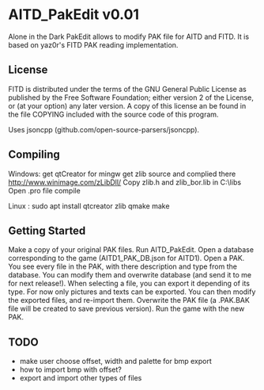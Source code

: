 AITD_PakEdit v0.01
==================


Alone in the Dark PakEdit allows to modify PAK file for AITD and FITD.
It is based on yaz0r's FITD PAK reading implementation.


License
-------

FITD is distributed under the terms of the GNU General Public License
as published by the Free Software Foundation; either version 2 of the
License, or (at your option) any later version. A copy of this license 
an be found in the file COPYING included with the source code of this
program.

Uses jsoncpp (github.com/open-source-parsers/jsoncpp).

Compiling
---------
Windows:
get qtCreator for mingw
get zlib source and complied there http://www.winimage.com/zLibDll/
Copy zlib.h and zlib_bor.lib in C:\libs\
Open .pro file
compile

Linux :
sudo apt install qtcreator zlib
qmake
make

Getting Started
---------------
Make a copy of your original PAK files.
Run AITD_PakEdit.
Open a database corresponding to the game (AITD1_PAK_DB.json for AITD1).
Open a PAK.
You see every file in the PAK, with there description and type from the database.
You can modify them and overwrite database (and send it to me for next release!).
When selecting a file, you can export it depending of its type.
For now only pictures and texts can be exported.
You can then modify the exported files, and re-import them.
Overwrite the PAK file (a .PAK.BAK file will be created to save previous version).
Run the game with the new PAK.



TODO
----
  * make user choose offset, width and palette for bmp export
  * how to import bmp with offset?
  * export and import other types of files
  
